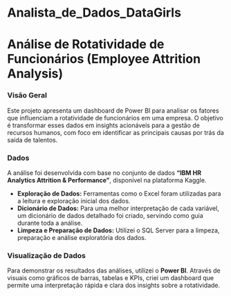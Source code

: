 # Analista_de_Dados_DataGirls
# Análise de Rotatividade de Funcionários (Employee Attrition Analysis)

### **Visão Geral**
Este projeto apresenta um dashboard de Power BI para analisar os fatores que influenciam a rotatividade de funcionários em uma empresa. O objetivo é transformar esses dados em insights acionáveis para a gestão de recursos humanos, com foco em identificar as principais causas por trás da saída de talentos.

### **Dados**
A análise foi desenvolvida com base no conjunto de dados **“IBM HR Analytics Attrition & Performance”**, disponível na plataforma Kaggle.

* **Exploração de Dados:** Ferramentas como o Excel foram utilizadas para a leitura e exploração inicial dos dados.
* **Dicionário de Dados:** Para uma melhor interpretação de cada variável, um dicionário de dados detalhado foi criado, servindo como guia durante toda a análise.
* **Limpeza e Preparação de Dados:** Utilizei o SQL Server para a limpeza, preparação e análise exploratória dos dados.
### **Visualização de Dados**
Para demonstrar os resultados das análises, utilizei o **Power BI**. Através de visuais como gráficos de barras, tabelas e KPIs, criei um dashboard que permite uma interpretação rápida e clara dos insights sobre a rotatividade.
